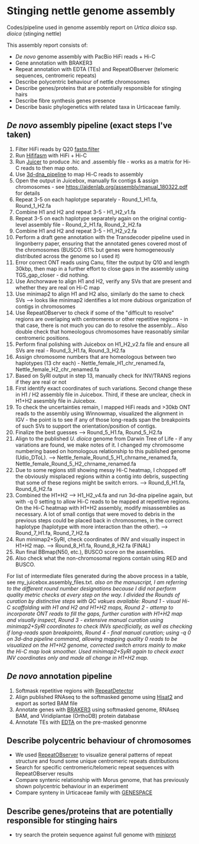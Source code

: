# Stinging nettle genome assembly
Codes/pipeline used in genome assembly report on _Urtica dioica_ ssp. _dioica_ (stinging nettle)

This assembly report consists of: 
- _De novo_ genome assembly with PacBio HiFi reads + Hi-C
- Gene annotation with BRAKER3 
- Repeat annotation with EDTA (TEs) and RepeatOBserver (telomeric sequences, centromeric repeats)
- Describe polycentric behaviour of nettle chromosomes
- Describe genes/proteins that are potentially responsible for stinging hairs
- Describe fibre synthesis genes presence
- Describe basic phylogenetics with related taxa in Urticaceae family. 

## _De novo_ assembly pipeline (exact steps I've taken)
1) Filter HiFi reads by Q20 [fastq.filter](https://github.com/LUMC/fastq-filter)
2) Run [Hififasm](https://hifiasm.readthedocs.io/en/latest/) with HiFi + Hi-C
3) Run [Juicer](https://github.com/aidenlab/juicer) to produce .hic and .assembly file - works as a matrix for Hi-C reads to then map onto. 
4) Use [3d-dna_pipeline](https://github.com/aidenlab/3d-dna) to map Hi-C reads to assembly
5) Open the output in Juicebox, manually fix contigs & assign chromosomes - see https://aidenlab.org/assembly/manual_180322.pdf for details
6) Repeat 3-5 on each haplotype separately - Round_1_H1.fa, Round_1_H2.fa
7) Combine H1 and H2 and repeat 3-5 - H1_H2_v1.fa
8) Repeat 3-5 on each haplotype separately again on the original contig-level assembly file - Round_2_H1.fa, Round_2_H2.fa
9) Combine H1 and H2 and repeat 3-5 - H1_H2_v2.fa
10) Perform a draft gene annotation with the Transdecoder pipeline used in lingonberry paper, ensuring that the annotated genes covered most of the chromosomes (BUSCO: 61% but genes were homogeneously distributed across the genome so I used it)
11) Error correct ONT reads using Canu, filter the output by Q10 and length 30kbp, then map in a further effort to close gaps in the assembly using TGS_gap_closer - did nothing. 
12) Use Anchorwave to align H1 and H2, verify any SVs that are present and whether they are real on Hi-C map
13) Use minimap2 to align H1 and H2 also, similarly do the same to check SVs --> looks like minimap2 identifies a lot more dubious organization of contigs in chromosomes
14) Use RepeatOBserver to check if some of the "difficult to resolve" regions are overlaping with centromeres or other repetitive regions - in that case, there is not much you can do to resolve the assembly... Also double check that homeologous chromosomes have reasonably similar centromeric positions. 
15) Perform final polishing with Juicebox on H1_H2_v2.fa file and ensure all SVs are real - Round_3_H1.fa, Round_3_H2.fa
16) Assign chromosome numbers that are homeologous between two haplotypes (13 chr each) - Nettle_female_H1_chr_renamed.fa, Nettle_female_H2_chr_renamed.fa
17) Based on SyRI output in step 13, manually check for INV/TRANS regions if they are real or not
18) First identify exact coordinates of such variations. Second change these in H1 / H2 assembly file in Juicebox. Third, if these are unclear, check in H1+H2 asesmbly file in Juicebox.
19) To check the uncertainties remain, I mapped HiFi reads and >30kb ONT reads to the assembly using Winnowmap, visualized the alignment in IGV - the point is to see if any of those long-reads span the breakpoints of such SVs to support the orientation/position of contigs.
20) Finalize the best guesses --> Round_5_H1.fa, Round_5_H2.fa
21) Align to the published _U. dioica_ genome from Darwin Tree of Life - if any variations are found, we make notes of it. I changed my chromosome numbering based on homologous relationship to this published genome (Udio_DToL). --> Nettle_female_Round_5_H1_chrname_renamed.fa, Nettle_female_Round_5_H2_chrname_renamed.fa
22) Due to some regions still showing messy Hi-C heatmap, I chopped off the obviously misplaced regions within a contig into debris, suspecting that some of these regions might be switch errors. --> Round_6_H1.fa, Round_6_H2.fa
23) Combined the H1+H2 --> H1_H2_v4.fa and run 3d-dna pipeline again, but with -q 0 setting to allow Hi-C reads to be mapped at repetitive regions. On the Hi-C heatmap with H1+H2 assembly, modify misassemblies as necessary. A lot of small contigs that were moved to debris in the previous steps could be placed back in chromosomes, in the correct haplotype (haplotype with more interaction than the other). --> Round_7_H1.fa, Round_7_H2.fa
24) Run minimap2+SyRI, check coordinates of INV and visually inspect in H1+H2 map. --> Round_8_H1.fa, Round_8_H2.fa (FINAL)
25) Run final BBmap(N50, etc.), BUSCO score on the assemblies.
26) Also check what the non-chromosomal regions contain using RED and BUSCO.


For list of intermediate files generated during the above process in a table, see my_juicebox.assembly_files.txt.
_also on the manuscript, I am referring to the different round number designations because I did not perform quality metric checks at every step on the way. I divided the Rounds of curation by distinctive steps with QC vakues available: Round 1 - visual Hi-C scaffolding with H1 and H2 and H1+H2 maps, Round 2 - attemp to incorporate ONT reads to fill the gaps, further curation with H1+H2 map and visually inspect, Round 3 - extensive manual curation using minimap2+SyRI coordinates to check INVs specificially, as well as checking if long-reads span breakpoints, Round 4 - final manual curation; using -q 0 on 3d-dna pipeline command, allowing mapping quality 0 reads to be visualized on the H1+H2 genome, corrected switch errors mainly to make the Hi-C map look smoother. Used minimap2+SyRI again to check exact INV coordinates only and made all change in H1+H2 map._


## _De novo_ annotation pipeline 
1) Softmask repetitive regions with [RepeatDetector](https://github.com/nextgenusfs/redmask)
2) Align published RNAseq to the softmasked genome using [Hisat2](https://daehwankimlab.github.io/hisat2/) and export as sorted BAM file
3) Annotate genes with [BRAKER3](https://github.com/Gaius-Augustus/BRAKER) using softmasked genome, RNAseq BAM, and Viridiplantae (OrthoDB) protein database
4) Annotate TEs with [EDTA](https://github.com/oushujun/EDTA) on the pre-masked genonme

## Describe polycentric behaviour of chromosomes  
- We used [RepeatOBserver](https://github.com/celphin/RepeatOBserverV1/tree/main) to visualize general patterns of repeat structure and found some unique centromeric repeats distributions
- Search for specific centromeric/telomeric repeat sequences with RepeatOBserver results
- Compare syntenic relationship with Morus genome, that has previously shown polycentric behaviour in an experiment
- Compare synteny in Urticaceae family with [GENESPACE](https://github.com/jtlovell/GENESPACE)


## Describe genes/proteins that are potentially responsible for stinging hairs
- try search the protein sequence against full genome with [miniprot](https://github.com/lh3/miniprot)


